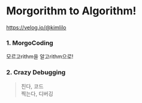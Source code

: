 # Morgorithm to Algorithm!

https://velog.io/@kimlilo

### 1. MorgoCoding

모르고rithm을 알고rithm으로!

### 2. Crazy Debugging
 
> 친다, 코드<br>
> 찍는다, 디버깅

